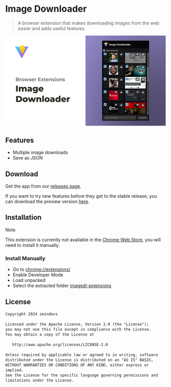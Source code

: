 # Image Downloader

> A browser extension that makes downloading images from the web easier and adds useful features.

![Image Downloader Screenshot](./screenshot.jpg)

## Features

- Multiple image downloads
- Save as JSON

## Download

Get the app from our [releases page](https://github.com/zeindevs/imagedl-extensions/releases).

If you want to try new features before they get to the stable release, you can download the preview version [here](https://github.com/zeindevs/imagedl-extensions-preview/releases).

## Installation

> [!NOTE]
> This extension is currently not available in the [Chrome Web Store](https://chromewebstore.google.com/), you will need to install it manually.

### Install Manually

- Go to <chrome://extensions/>
- Enable Developer Mode
- Load unpacked
- Select the extracted folder [imagedl-extensions](https://github.com/zeindevs/imagedl-extensions/releases)

## License

```
Copyright 2024 zeindevs

Licensed under the Apache License, Version 2.0 (the "License");
you may not use this file except in compliance with the License.
You may obtain a copy of the License at

   http://www.apache.org/licenses/LICENSE-2.0

Unless required by applicable law or agreed to in writing, software
distributed under the License is distributed on an "AS IS" BASIS,
WITHOUT WARRANTIES OR CONDITIONS OF ANY KIND, either express or implied.
See the License for the specific language governing permissions and
limitations under the License.
```
